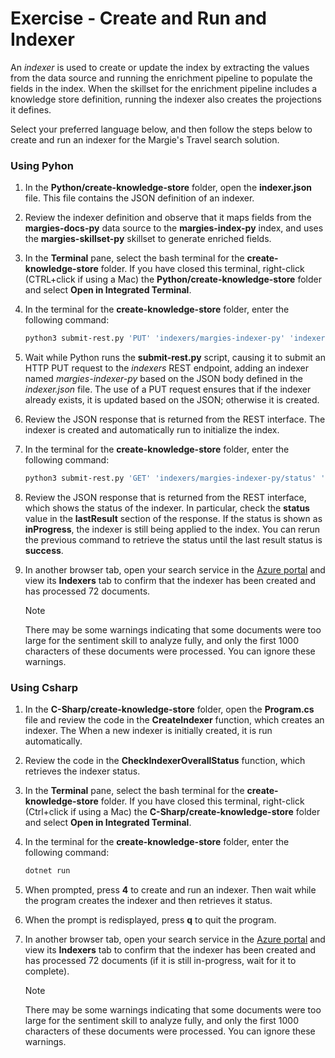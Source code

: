 # Exercise - Create and Run and Indexer

An *indexer* is used to create or update the index by extracting the values from the data source and running the enrichment pipeline to populate the fields in the index. When the skillset for the enrichment pipeline includes a knowledge store definition, running the indexer also creates the projections it defines.

Select your preferred language below, and then follow the steps below to create and run an indexer for the Margie's Travel search solution.

### Using Pyhon

1. In the **Python/create-knowledge-store** folder, open the **indexer.json** file. This file contains the JSON definition of an indexer.
2. Review the indexer definition and observe that it maps fields from the **margies-docs-py** data source to the **margies-index-py** index, and uses the **margies-skillset-py** skillset to generate enriched fields.
3. In the **Terminal** pane, select the bash terminal for the **create-knowledge-store** folder. If you have closed this terminal, right-click (CTRL+click if using a Mac) the **Python/create-knowledge-store** folder and select **Open in Integrated Terminal**.
4. In the terminal for the **create-knowledge-store** folder, enter the following command:
    ```bash
    python3 submit-rest.py 'PUT' 'indexers/margies-indexer-py' 'indexer.json'
    ```
5. Wait while Python runs the **submit-rest&#46;py** script, causing it to submit an HTTP PUT request to the *indexers* REST endpoint, adding an indexer named *margies-indexer-py* based on the JSON body defined in the *indexer.json* file. The use of a PUT request ensures that if the indexer already exists, it is updated based on the JSON; otherwise it is created.
6. Review the JSON response that is returned from the REST interface. The indexer is created and automatically run to initialize the index.
7. In the terminal for the **create-knowledge-store** folder, enter the following command:
    ```bash
    python3 submit-rest.py 'GET' 'indexers/margies-indexer-py/status' 'null'
    ```
8. Review the JSON response that is returned from the REST interface, which shows the status of the indexer. In particular, check the **status** value in the **lastResult** section of the response. If the status is shown as **inProgress**, the indexer is still being applied to the index. You can rerun the previous command to retrieve the status until the last result status is **success**.
9. In another browser tab, open your search service in the [Azure portal](https://portal.azure.com?portal=true) and view its **Indexers** tab to confirm that the indexer has been created and has processed 72 documents.

    > [!NOTE]
    > There may be some warnings indicating that some documents were too large for the sentiment skill to analyze fully, and only the first 1000 characters of these documents were processed. You can ignore these warnings.

### Using Csharp

1. In the **C-Sharp/create-knowledge-store** folder, open the **Program.cs** file and review the code in the **CreateIndexer** function, which creates an indexer. The When a new indexer is initially created, it is run automatically.
2. Review the code in the **CheckIndexerOverallStatus** function, which retrieves the indexer status.
3. In the **Terminal** pane, select the bash terminal for the **create-knowledge-store** folder. If you have closed this terminal, right-click (Ctrl+click if using a Mac) the **C-Sharp/create-knowledge-store** folder and select **Open in Integrated Terminal**.
4. In the terminal for the **create-knowledge-store** folder, enter the following command:
    ```bash
    dotnet run
    ```
5. When prompted, press **4** to create and run an indexer. Then wait while the program creates the indexer and then retrieves it status.
6. When the prompt is redisplayed, press **q** to quit the program.
7. In another browser tab, open your search service in the [Azure portal](https://portal.azure.com?portal=true) and view its **Indexers** tab to confirm that the indexer has been created and has processed 72 documents (if it is still in-progress, wait for it to complete).

    > [!NOTE]
    > There may be some warnings indicating that some documents were too large for the sentiment skill to analyze fully, and only the first 1000 characters of these documents were processed. You can ignore these warnings.
